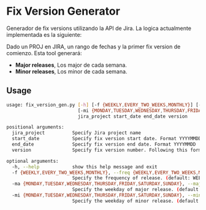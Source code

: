 # Fix Version Generator

Generador de fix versions utilizando la API de Jira. La logica actualmente implementada es la siguiente:

Dado un PROJ en JIRA, un rango de fechas y la primer fix version de comienzo. Esta tool generará:

- **Major releases**, Los major de cada semana.
- **Minor releases**, Los minor de cada semana.

## Usage

```sh
usage: fix_version_gen.py [-h] [-f {WEEKLY,EVERY_TWO_WEEKS,MONTHLY}] [-ma {MONDAY,TUESDAY,WEDNESDAY,THURSDAY,FRIDAY,SATURDAY,SUNDAY}]
                          [-mi {MONDAY,TUESDAY,WEDNESDAY,THURSDAY,FRIDAY,SATURDAY,SUNDAY}]
                          jira_project start_date end_date version

positional arguments:
  jira_project          Specify Jira project name
  start_date            Specify fix version start date. Format YYYYMMDD
  end_date              Specify fix version end date. Format YYYYMMDD
  version               Specify fix version number. Following this format: 'Feature.Mayor.Minor'. Example: 1.1.0

optional arguments:
  -h, --help            show this help message and exit
  -f {WEEKLY,EVERY_TWO_WEEKS,MONTHLY}, --freq {WEEKLY,EVERY_TWO_WEEKS,MONTHLY}
                        Specify the frequency of release. (default: WEEKLY)
  -ma {MONDAY,TUESDAY,WEDNESDAY,THURSDAY,FRIDAY,SATURDAY,SUNDAY}, --major {MONDAY,TUESDAY,WEDNESDAY,THURSDAY,FRIDAY,SATURDAY,SUNDAY}
                        Specify the weekday of major release. (default: MONDAY)
  -mi {MONDAY,TUESDAY,WEDNESDAY,THURSDAY,FRIDAY,SATURDAY,SUNDAY}, --minor {MONDAY,TUESDAY,WEDNESDAY,THURSDAY,FRIDAY,SATURDAY,SUNDAY}
                        Specify the weekday of minor release. (default: THURSDAY)
```